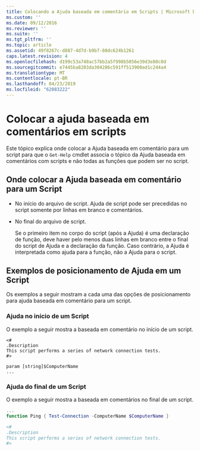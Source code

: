 ```yaml
---
title: Colocando a Ajuda baseada em comentário em Scripts | Microsoft Docs
ms.custom: ''
ms.date: 09/12/2016
ms.reviewer: ''
ms.suite: ''
ms.tgt_pltfrm: ''
ms.topic: article
ms.assetid: 49f8267c-d887-4d7d-b9b7-80dc624b1261
caps.latest.revision: 4
ms.openlocfilehash: d199c53a748ac57bb2a5f998b5056e39d3e80c0d
ms.sourcegitcommit: e7445ba8203da304286c591ff513900ad1c244a4
ms.translationtype: MT
ms.contentlocale: pt-BR
ms.lasthandoff: 04/23/2019
ms.locfileid: "62083222"
---
```

# <a name="placing-comment-based-help-in-scripts"></a>Colocar a ajuda baseada em comentários em scripts

Este tópico explica onde colocar a Ajuda baseada em comentário para um script para que o `Get-Help` cmdlet associa o tópico da Ajuda baseada em comentários com scripts e não todas as funções que podem ser no script.

## <a name="where-to-place-comment-based-help-for-a-script"></a>Onde colocar a Ajuda baseada em comentário para um Script

- No início do arquivo de script. Ajuda de script pode ser precedidas no script somente por linhas em branco e comentários.

- No final do arquivo de script.

  Se o primeiro item no corpo do script (após a Ajuda) é uma declaração de função, deve haver pelo menos duas linhas em branco entre o final do script de Ajuda e a declaração da função. Caso contrário, a Ajuda é interpretada como ajuda para a função, não a Ajuda para o script.

## <a name="examples-of-help-placement-in-a-script"></a>Exemplos de posicionamento de Ajuda em um Script

 Os exemplos a seguir mostram a cada uma das opções de posicionamento para ajuda baseada em comentário para um script.

### <a name="help-at-the-beginning-of-a-script"></a>Ajuda no início de um Script

 O exemplo a seguir mostra a baseada em comentário no início de um script.

```
<#
.Description
This script performs a series of network connection tests.
#>

param [string]$ComputerName
...
```

### <a name="help-at-the-end-of-a-script"></a>Ajuda do final de um Script

 O exemplo a seguir mostra a baseada em comentários no final de um script.

```powershell
...
function Ping { Test-Connection -ComputerName $ComputerName }

<#
.Description
This script performs a series of network connection tests.
#>

```